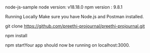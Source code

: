 node-js-sample
  node version: v18.18.0
  npm version : 9.8.1

Running Locally
  Make sure you have Node.js and Postman installed.

git clone https://github.com/preethi-projournal/preethi-projournal.git

npm install

npm startYour app should now be running on localhost:3000.
